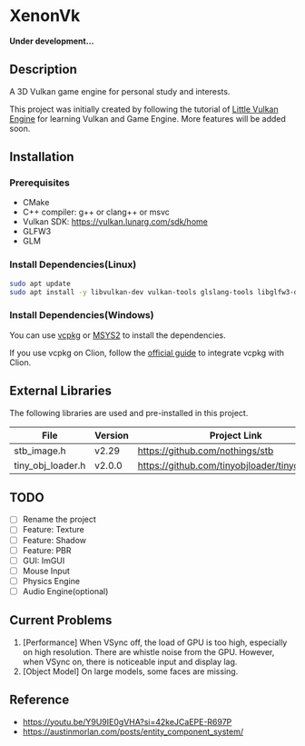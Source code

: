 # XenonVk

**Under development...**

## Description

A 3D Vulkan game engine for personal study and interests.

This project was initially created by following the tutorial
of [Little Vulkan Engine](https://youtu.be/Y9U9IE0gVHA?si=42keJCaEPE-R697P) for learning Vulkan and Game Engine.
More features will be added soon.

## Installation

### Prerequisites

- CMake
- C++ compiler: g++ or clang++ or msvc
- Vulkan SDK: https://vulkan.lunarg.com/sdk/home
- GLFW3
- GLM

### Install Dependencies(Linux)

```bash    
sudo apt update
sudo apt install -y libvulkan-dev vulkan-tools glslang-tools libglfw3-dev libeigen3-dev libglm-dev
```

### Install Dependencies(Windows)

You can use [vcpkg](https://vcpkg.io/en/) or [MSYS2](https://www.msys2.org/) to install the dependencies.

If you use vcpkg on Clion, follow the [official guide](https://www.jetbrains.com/help/clion/package-management.html) to integrate vcpkg with Clion.


## External Libraries

The following libraries are used and pre-installed in this project.

| File              | Version | Project Link                                   |
|-------------------|---------|------------------------------------------------|
| stb_image.h       | v2.29   | https://github.com/nothings/stb                |
| tiny_obj_loader.h | v2.0.0  | https://github.com/tinyobjloader/tinyobjloader |

## TODO

- [ ] Rename the project
- [ ] Feature: Texture
- [ ] Feature: Shadow
- [ ] Feature: PBR
- [ ] GUI: ImGUI
- [ ] Mouse Input
- [ ] Physics Engine
- [ ] Audio Engine(optional)

## Current Problems

1. [Performance] When VSync off, the load of GPU is too high, especially on high resolution. There are whistle noise from the GPU. However, when VSync on, there is noticeable input and display lag.
2. [Object Model] On large models, some faces are missing. 

## Reference

- https://youtu.be/Y9U9IE0gVHA?si=42keJCaEPE-R697P
- https://austinmorlan.com/posts/entity_component_system/
